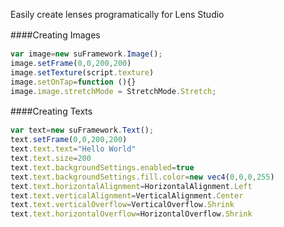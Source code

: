 Easily create lenses programatically for Lens Studio

####Creating Images　

```javascript
var image=new suFramework.Image();
image.setFrame(0,0,200,200)
image.setTexture(script.texture)
image.setOnTap=function (){}
image.image.stretchMode = StretchMode.Stretch; 
```



####Creating Texts　

```javascript
var text=new suFramework.Text();
text.setFrame(0,0,200,200)    
text.text.text="Hello World"
text.text.size=200
text.text.backgroundSettings.enabled=true
text.text.backgroundSettings.fill.color=new vec4(0,0,0,255)    
text.text.horizontalAlignment=HorizontalAlignment.Left
text.text.verticalAlignment=VerticalAlignment.Center
text.text.verticalOverflow=VerticalOverflow.Shrink
text.text.horizontalOverflow=HorizontalOverflow.Shrink    
```
